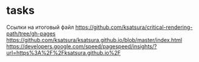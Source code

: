 # tasks
Ссылки на итоговый файл
https://github.com/ksatsura/critical-rendering-path/tree/gh-pages 
https://github.com/ksatsura/ksatsura.github.io/blob/master/index.html 
https://developers.google.com/speed/pagespeed/insights/?url=https%3A%2F%2Fksatsura.github.io%2F
